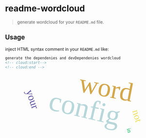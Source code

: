 # readme-wordcloud

> generate wordcloud for your `README.md` file.

## Usage

inject HTML syntax comment in your `README.md` like:

```html
generate the dependenies and devDependenies wordcloud
<!-- cloud:start-->
<!-- cloud:end -->
```

<!-- cloud:start -->
<div style="width:max-content;margin: auto;"><svg xmlns="http://www.w3.org/2000/svg" width="600" height="300"><svg width="600" height="300"><g transform="translate(300,150)"><text style="font-size: 32px; font-family: Impact; fill: rgb(241,222,95);" text-anchor="middle" transform="translate(124,-8)rotate(74)">not</text><text style="font-size: 87px; font-family: Impact; fill: rgb(212,167,75);" text-anchor="middle" transform="translate(27,-75)rotate(11)">word</text><text style="font-size: 19px; font-family: Impact; fill: rgb(10,181,91);" text-anchor="middle" transform="translate(102,38)rotate(74)">in</text><text style="font-size: 35px; font-family: Impact; fill: rgb(94,83,165);" text-anchor="middle" transform="translate(-221,-62)rotate(71)">your</text><text style="font-size: 93px; font-family: Impact; fill: rgb(183,215,218);" text-anchor="middle" transform="translate(-45,-6)rotate(13)">config</text></g></svg></svg></div>
<!-- cloud:end -->